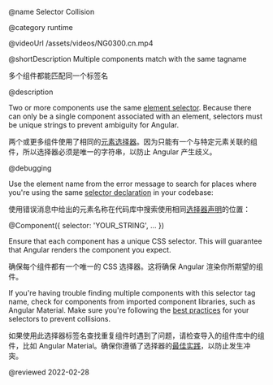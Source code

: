 @name Selector Collision

@category runtime

@videoUrl /assets/videos/NG0300.cn.mp4

@shortDescription Multiple components match with the same tagname

多个组件都能匹配同一个标签名

@description

Two or more components use the same [element selector](guide/component-overview#specifying-a-components-css-selector). Because there can only be a single component associated with an element, selectors must be unique strings to prevent ambiguity for Angular.

两个或更多组件使用了相同的[元素选择器](guide/component-overview#specifying-a-components-css-selector)。因为只能有一个与特定元素关联的组件，所以选择器必须是唯一的字符串，以防止 Angular 产生歧义。

@debugging

Use the element name from the error message to search for places where you're using the same [selector declaration](guide/architecture-components) in your codebase:

使用错误消息中给出的元素名称在代码库中搜索使用相同[选择器声明](guide/architecture-components)的位置：

<code-example format="typescript" language="typescript">

&commat;Component({
  selector: 'YOUR_STRING',
  &hellip;
})

</code-example>

Ensure that each component has a unique CSS selector. This will guarantee that Angular renders the component you expect.

确保每个组件都有一个唯一的 CSS 选择器。这将确保 Angular 渲染你所期望的组件。

If you're having trouble finding multiple components with this selector tag name, check for components from imported component libraries, such as Angular Material. Make sure you're following the [best practices](guide/styleguide#component-selectors) for your selectors to prevent collisions.

如果使用此选择器标签名查找重复组件时遇到了问题，请检查导入的组件库中的组件，比如 Angular Material。确保你遵循了选择器的[最佳实践](guide/styleguide#component-selectors)，以防止发生冲突。

<!-- links -->

<!-- external links -->

<!-- end links -->

@reviewed 2022-02-28